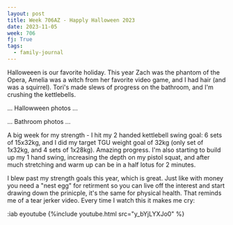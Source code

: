 ```yaml
---
layout: post
title: Week 706AZ - Happly Halloween 2023
date: 2023-11-05
week: 706
fj: True
tags:
  - family-journal
---
```


Halloweeen is our favorite holiday. This year Zach was the phantom of the Opera, Amelia was a witch from her favorite video game, and I had hair (and was a squirrel). Tori's made slews of progress on the bathroom, and I'm crushing the kettlebells.

... Hallowween photos ...

... Bathroom photos ...

A big week for my strength - I hit my 2 handed kettlebell swing goal: 6 sets of 15x32kg, and I did my target TGU weight goal of 32kg (only set of 1x32kg, and 4 sets of 1x28kg).  Amazing progress. I'm also starting to build up my 1 hand swing, increasing the depth on my pistol squat, and after much stretching and warm up can be in a half lotus for 2 minutes.

I blew past my strength goals this year, which is great. Just like with money you need a "nest egg" for retirment so you can live off the interest and start drawing down the prinicple,  it's the same for physical health.  That reminds me of a tear jerker video. Every time I watch this it makes me cry:

:iab eyoutube  {%include youtube.html src="y_bYjLYXJo0" %}




